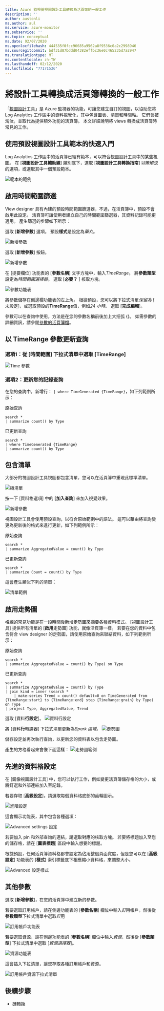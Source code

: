 ```yaml
---
title: Azure 監視器視圖設計工具轉換為活頁簿的一般工作
description: ''
author: austonli
ms.author: aul
ms.service: azure-monitor
ms.subservice: ''
ms.topic: conceptual
ms.date: 02/07/2020
ms.openlocfilehash: 444535f0fcc96685a9562a8f9536c0a2c2998946
ms.sourcegitcommit: bdf31d87bddd04382effbc36e0c465235d7a2947
ms.translationtype: MT
ms.contentlocale: zh-TW
ms.lasthandoff: 02/12/2020
ms.locfileid: "77171536"
---
```

# <a name="view-designer-to-workbooks-conversion-common-tasks"></a>將設計工具轉換成活頁簿轉換的一般工作
「[視圖設計](view-designer.md)工具」是 Azure 監視器的功能，可讓您建立自訂的視圖，以協助您將 Log Analytics 工作區中的資料視覺化，其中包含圖表、清單和時間軸。 它們會被淘汰，並取代為提供額外功能的活頁簿。 本文詳細說明將 views 轉換成活頁簿時常見的工作。


## <a name="quickstart-with-preset-view-designer-templates"></a>使用預設視圖設計工具範本的快速入門

Log Analytics 工作區中的活頁簿已經有範本，可以符合視圖設計工具中的某些視圖。 在 [**視圖設計工具輔助線**] 類別底下，選取 [**視圖設計工具轉換指南**] 以瞭解您的選項，或選取其中一個預設範本。

![範本的範例](media/view-designer-conversion-tasks/templates.png)

## <a name="enabling-time-range-filter"></a>啟用時間範圍篩選
View designer 具有內建的預設時間範圍篩選器，不過，在活頁簿中，預設不會啟用此設定。 活頁簿可讓使用者建立自己的時間範圍篩選器，其資料記錄可能更適用。 產生篩選的步驟如下所示：

選取 [**新增參數**] 選項。 預設**樣式**是設定為*藥丸*。

![新增參數](media/view-designer-conversion-tasks/add-param.png)

 選取 [**新增參數**] 按鈕。

![新增參數](media/view-designer-conversion-tasks/add-parameter.png)

在 [提要欄位] 功能表的 [**參數名稱**] 文字方塊中，輸入*TimeRange*。 將**參數類型**設定為*時間範圍選擇器*。 選取 [**必要？** ] 核取方塊。

![參數功能表](media/view-designer-conversion-tasks/parameter-menu.png)

將參數儲存在側邊欄功能表的左上角。 根據預設，您可以將下拉式清單*保留為 [* 未設定]，或選取預設的**TimeRange**值，例如*24 小時*。 選取 [**完成編輯**]。

參數可以在查詢中使用，方法是在您的參數名稱前後加上大括弧 {}。 如需參數的詳細資訊，請參閱[參數的活頁簿檔](https://github.com/microsoft/Application-Insights-Workbooks/blob/master/Documentation/Parameters/Parameters.md)。

## <a name="updating-queries-with-the-timerange-parameter"></a>以 TimeRange 參數更新查詢

### <a name="option-1-select-timerange-from-the-time-range-dropdown"></a>選項1：從 [時間範圍] 下拉式清單中選取 [TimeRange]

![Time 參數](media/view-designer-conversion-tasks/time-parameter.png)

### <a name="option-2-update-your-log-queries"></a>選項2：更新您的記錄查詢

在您的查詢中，新增行： `| where TimeGenerated {TimeRange}`，如下列範例所示：

原始查詢
```KQL
search * 
| summarize count() by Type
```

已更新查詢
```KQL
search * 
| where TimeGenerated {TimeRange} 
| summarize count() by Type
```

## <a name="including-a-list"></a>包含清單
大部分的視圖設計工具視圖都包含清單，您可以在活頁簿中重現此標準清單。

![磚清單](media/view-designer-conversion-tasks/tile-list.png)

按一下 [資料格選項] 中的 [**加入查詢**] 來加入視覺效果。

![新增參數](media/view-designer-conversion-tasks/add-param.png)

視圖設計工具會使用預設查詢，以符合原始範例中的語法。 這可以藉由將查詢變更為更新後的格式來進行更新，如下列範例所示：

原始查詢
```KQL
search * 
| summarize AggregatedValue = count() by Type
```

已更新查詢
```KQL
search * 
| summarize Count = count() by Type
```

這會產生類似下列的清單：

![清單範例](media/view-designer-conversion-tasks/list-example.png)

## <a name="enabling-sparklines"></a>啟用走勢圖
格線的常見功能是在一段時間後新增走勢圖來摘要各種資料模式。 [視圖設計工具] 提供所有清單的 [**啟用**走勢圖] 功能，就像活頁簿一樣。 若要在您的資料中包含符合 view designer 的走勢圖，請使用原始查詢來聯結資料，如下列範例所示：

原始查詢
```KQL
search *
| summarize AggregatedValue = count() by Type) on Type
```

已更新查詢
```KQL
search * 
| summarize AggregatedValue = count() by Type
| join kind = inner (search * 
    | make-series Trend = count() default=0 on TimeGenerated from {TimeRange:start} to {TimeRange:end} step {TimeRange:grain} by Type) on Type
| project Type, AggregatedValue, Trend
```

選取 [資料**行設定**]。
![資料行設定](media/view-designer-conversion-tasks/column-settings.png)

將 [資料**行**轉譯器] 下拉式清單更新為*Spark 區域*。
![走勢圖](media/view-designer-conversion-tasks/sparkline.png)

儲存設定並再次執行查詢，以更新您的資料表以包含走勢圖。

產生的方格看起來會像下面這樣： ![走勢圖範例](media/view-designer-conversion-tasks/sparkline-example.png)

## <a name="advanced-cell-settings"></a>先進的資料格設定
在 [鏡像視圖設計工具] 中，您可以執行工作，例如變更活頁簿儲存格的大小，或將釘選和外部連結加入至記錄。

若要存取 [**高級設定**]，請選取每個資料格底部的齒輪圖示。

![進階設定](media/view-designer-conversion-tasks/advanced-settings.png)

這會顯示功能表，其中包含各種選項：

![Advanced settings 設定](media/view-designer-conversion-tasks/advanced-settings-settings.png)

若要加入 pin 和外部查詢的連結，請選取對應的核取方塊。 若要將標題加入至您的儲存格，請在 [**圖表標題**] 區段中輸入想要的標題。

根據預設，任何活頁簿資料格都會設定為佔用整個頁面寬度，但是您可以在 [**高級設定**] 功能表的 [**樣式**] 索引標籤底下相應縮小資料格，來調整大小。

![Advanced 設定樣式](media/view-designer-conversion-tasks/advanced-settings-style.png)

 
## <a name="additional-parameters"></a>其他參數
選取 [**新增參數**]，在您的活頁簿中建立新的參數。 

若要選取訂用帳戶，請在側邊功能表的 [**參數名稱**] 欄位中輸入*訂*用帳戶，然後從**參數類型**下拉式清單中選取*訂*用

![訂用帳戶功能表](media/view-designer-conversion-tasks/subscription-filter.png)

若要選取資源，請在側邊功能表的 [**參數名稱**] 欄位中輸入*資源*，然後從 [**參數類型**] 下拉式清單中選取 [*資源選擇器*]。

![資源功能表](media/view-designer-conversion-tasks/resource-filter.png)

這會插入下拉清單，讓您存取各種訂用帳戶和資源。

![訂用帳戶資源下拉式清單](media/view-designer-conversion-tasks/subscription-resource.png)


## <a name="next-steps"></a>後續步驟
- [磚轉換](view-designer-conversion-tiles.md)
